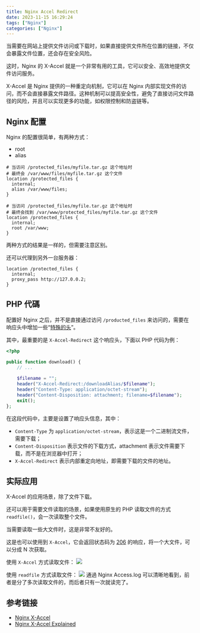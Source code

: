 ```yaml
---
title: Nginx Accel Redirect
date: 2023-11-15 16:29:24
tags: ["Nginx"]
categories: ["Nginx"]
---
```


当需要在网站上提供文件访问或下载时，如果直接提供文件所在位置的链接，不仅会暴露文件位置，还会存在安全风险。

这时，Nginx 的 X-Accel 就是一个非常有用的工具，它可以安全、高效地提供文件访问服务。

X-Accel 是 Nginx 提供的一种重定向机制，它可以在 Nginx 内部实现文件的访问，而不会直接暴露文件路径。这种机制可以提高安全性，避免了直接访问文件路径的风险，并且可以实现更多的功能，如权限控制和防盗链等。

<!-- more -->

## Nginx 配置
Nginx 的配置很简单，有两种方式：
* root
* alias

```nginx
# 当访问 /protected_files/myfile.tar.gz 这个地址时
# 最终会 /var/www/files/myfile.tar.gz 这个文件
location /protected_files {
  internal;
  alias /var/www/files;
}

# 当访问 /protected_files/myfile.tar.gz 这个地址时
# 最终会找到 /var/www/protected_files/myfile.tar.gz 这个文件 
location /protected_files {
  internal;
  root /var/www;
}
```

两种方式的结果是一样的，但需要注意区别。

还可以代理到另外一台服务器：
```nginx
location /protected_files {
  internal;
  proxy_pass http://127.0.0.2;
}
```

## PHP 代碼

配置好 Nginx 之后，并不是直接通过访问 `/producted_files` 来访问的，需要在响应头中增加一些“[特殊的头](https://www.nginx.com/resources/wiki/start/topics/examples/x-accel/#special-headers)”。

其中，最重要的是 `X-Accel-Redirect` 这个响应头，下面以 PHP 代码为例：
```php
<?php

public function download() {
    // ...
  
    $filename = "";
    header("X-Accel-Redirect:/downloadAlias/$filename");
    header("Content-Type: application/octet-stream");
    header("Content-Disposition: attachment; filename=$filename");
    exit();
};
```

在这段代码中，主要是设置了响应头信息，其中：
* `Content-Type` 为 `application/octet-stream`，表示这是一个二进制流文件，需要下载；
* `Content-Disposition` 表示文件的下载方式，attachment 表示文件需要下载，而不是在浏览器中打开；
* `X-Accel-Redirect` 表示内部重定向地址，即需要下载的文件的地址。

## 实际应用
X-Accel 的应用场景，除了文件下载。

还可以用于需要文件读取的场景，如果使用原生的 PHP 读取文件的方式 `readfile()`，会一次读取整个文件。

当需要读取一些大文件时，这是非常不友好的。

这是也可以使用到 `X-Accel`，它会返回状态码为 [206](https://developer.mozilla.org/zh-CN/docs/Web/HTTP/Status/206) 的响应，将一个大文件，可以分成 N 次获取。

使用 `X-Accel` 方式读取文件：
![](https://cdn.jsdelivr.net/gh/0xAiKang/CDN/blog/images/20231115094927.png)

使用 `readfile` 方式读取文件：
![](https://cdn.jsdelivr.net/gh/0xAiKang/CDN/blog/images/20231115102401.png)
通過 Nginx Access.log 可以清晰地看到，前者是分了多次读取文件的，而后者只有一次就读完了。

## 参考链接
* [Nginx X-Accel](https://www.nginx.com/resources/wiki/start/topics/examples/x-accel/#less-info)
* [Nginx X-Accel Explained](https://blog.horejsek.com/nginx-x-accel-explained/)